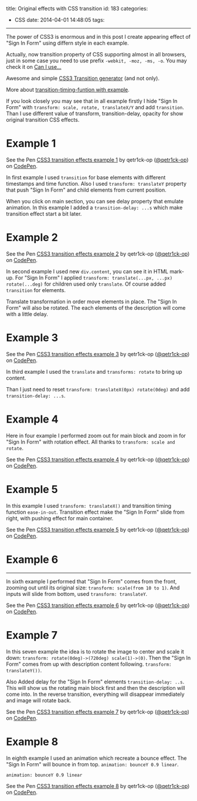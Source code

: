 title: Original effects with CSS transition
id: 183
categories:
  - CSS
date: 2014-04-01 14:48:05
tags:
---

The power of CSS3 is enormous and in this post I create appearing effect of "Sign In Form" using differn style in each example.

<!--more-->

<!--toc-->

Actually, now transition property of CSS supporting almost in all browsers, just in some case you need to use prefix `-webkit, -moz, -ms, -o`. You may check it on [Can I use...](http://caniuse.com/#search=transition "Can I use...")

Awesome and simple [CSS3 Transition generator](http://css3generator.com/ "css3generator.com") (and not only).

More about [transition-timing-funtion with example](https://developer.mozilla.org/en-US/docs/Web/CSS/transition-timing-function "transition-timing-function").

If you look closely you may see that in all example firstly I hide "Sign In Form" with `transform: scale, rotate, translateX/Y` and add `transition`. Than I use different value of transform, transition-delay, opacity for show original transition CSS effects.

# Example 1

<p data-height="268" data-theme-id="10606" data-slug-hash="gwJsh" data-default-tab="result" data-user="qetr1ck-op" class='codepen'>See the Pen <a href='http://codepen.io/qetr1ck-op/pen/gwJsh/'>CSS3 transition effects example 1</a> by qetr1ck-op (<a href='http://codepen.io/qetr1ck-op'>@qetr1ck-op</a>) on <a href='http://codepen.io'>CodePen</a>.</p>

<script async src="//assets.codepen.io/assets/embed/ei.js"></script>

In first example I used `transition` for base elements with different timestamps and time function. Also I used `transform: translateY` property that push "Sign In Form" and child elements from current position.

When you click on main section, you can see delay property that emulate animation. In this example I added a `transition-delay: ...s` which make transition effect start a bit later.

# Example 2

<p data-height="268" data-theme-id="10606" data-slug-hash="wlxGq" data-default-tab="result" data-user="qetr1ck-op" class='codepen'>See the Pen <a href='http://codepen.io/qetr1ck-op/pen/wlxGq/'>CSS3 transition effects example 2</a> by qetr1ck-op (<a href='http://codepen.io/qetr1ck-op'>@qetr1ck-op</a>) on <a href='http://codepen.io'>CodePen</a>.</p>

In second example I used new `div.content`, you can see it in HTML mark-up. For "Sign In Form" I applied `transform: translate(...px, ...px) rotate(...deg)` for children used only `translate`. Of course added `transition` for elements.

Translate transformation in order move elements in place. The "Sign In Form" will also be rotated. The each elements of the description will come with a little delay.

# Example 3

<p data-height="270" data-theme-id="10606" data-slug-hash="tLaic" data-default-tab="result" data-user="qetr1ck-op" class='codepen'>See the Pen <a href='http://codepen.io/qetr1ck-op/pen/tLaic/'>CSS3 transition effects example 3</a> by qetr1ck-op (<a href='http://codepen.io/qetr1ck-op'>@qetr1ck-op</a>) on <a href='http://codepen.io'>CodePen</a>.</p>

In third example I used the `translate` and  `transforms: rotate` to bring up content.

Than I just need to reset `transform: translateX(0px) rotate(0deg)` and add `transition-delay: ...s`.

# Example 4

Here in four example I performed zoom out for main block and zoom in for "Sign In Form" with rotation effect. All thanks to `transform: scale and rotate`.

<p data-height="266" data-theme-id="10606" data-slug-hash="aGqou" data-default-tab="result" data-user="qetr1ck-op" class='codepen'>See the Pen <a href='http://codepen.io/qetr1ck-op/pen/aGqou/'>CSS3 transition effects example 4</a> by qetr1ck-op (<a href='http://codepen.io/qetr1ck-op'>@qetr1ck-op</a>) on <a href='http://codepen.io'>CodePen</a>.</p>

# Example 5

In this example I used `transform: translateX()` and transition timing function `ease-in-out`. Transition effect make the "Sign In Form" slide from right, with pushing effect for main container.

<p data-height="268" data-theme-id="10606" data-slug-hash="Jbzvm" data-default-tab="result" data-user="qetr1ck-op" class='codepen'>See the Pen <a href='http://codepen.io/qetr1ck-op/pen/Jbzvm/'>CSS3 transition effects example 5</a> by qetr1ck-op (<a href='http://codepen.io/qetr1ck-op'>@qetr1ck-op</a>) on <a href='http://codepen.io'>CodePen</a>.</p>

# Example 6

* * *

In sixth example I performed that "Sign In Form" comes from the front, zooming out until its original size: `transform: scale(from 10 to 1)`. And inputs will slide from bottom, used `transform: translateY`.

<p data-height="271" data-theme-id="10606" data-slug-hash="Deijo" data-default-tab="result" data-user="qetr1ck-op" class='codepen'>See the Pen <a href='http://codepen.io/qetr1ck-op/pen/Deijo/'>CSS3 transition effects example 6</a> by qetr1ck-op (<a href='http://codepen.io/qetr1ck-op'>@qetr1ck-op</a>) on <a href='http://codepen.io'>CodePen</a>.</p>

# Example 7

In this seven example the idea is to rotate the image to center and scale it down: `transform: rotate(0deg)->(720deg) scale(1)->(0)`. Then the "Sign In Form" comes from up with description content following. `transform: translateY())`.

Also Added delay for the "Sign In Form" elements `transition-delay: ..s`. This will show us the rotating main block first and then the description will come into. In the reverse transition, everything will disappear immediately and image will rotate back.

<p data-height="268" data-theme-id="10606" data-slug-hash="pIrwa" data-default-tab="result" data-user="qetr1ck-op" class='codepen'>See the Pen <a href='http://codepen.io/qetr1ck-op/pen/pIrwa/'>CSS3 transition effects example 7</a> by qetr1ck-op (<a href='http://codepen.io/qetr1ck-op'>@qetr1ck-op</a>) on <a href='http://codepen.io'>CodePen</a>.</p>

# Example 8

In eighth example I used an animation which recreate a bounce effect. The "Sign In Form" will bounce in from top. `animation: bounceY 0.9 linear`.

```
animation: bounceY 0.9 linear
```

<p data-height="277" data-theme-id="10606" data-slug-hash="veLhG" data-default-tab="result" data-user="qetr1ck-op" class='codepen'>See the Pen <a href='http://codepen.io/qetr1ck-op/pen/veLhG/'>CSS3 transition effects example 8</a> by qetr1ck-op (<a href='http://codepen.io/qetr1ck-op'>@qetr1ck-op</a>) on <a href='http://codepen.io'>CodePen</a>.</p>

